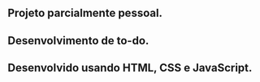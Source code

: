 ## Projeto parcialmente pessoal.
## Desenvolvimento de to-do.
## Desenvolvido usando HTML, CSS e JavaScript.
